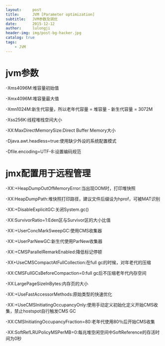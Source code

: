 ```yaml
---
layout:     post
title:      JVM [Parameter optimization]
subtitle:   JVM参数及调优
date:       2015-12-12
author:     lulongji
header-img: img/post-bg-hacker.jpg
catalog: true
tags:
    - JVM
---
```


# jvm参数

-Xms4096M:堆容量初始值

-Xmx4096M:堆容量最大值

-Xmn1024M:新生代容量，所以老年代容量 = 堆容量 - 新生代容量 = 3072M

-Xss256K:线程堆栈空间大小

-XX:MaxDirectMemorySize:Direct Buffer Memory大小

-Djava.awt.headless=true:使用缺少外设的系统配置模式

-Dfile.encoding=UTF-8:设置编码规范

# jmx配置用于远程管理

-XX:+HeapDumpOutOfMemoryError:当出现OOM时，打印堆快照

-XX:HeapDumpPath:堆快照打印路径，建议文件后缀设为hprof，可被MAT识别

-XX:+DisableExplicitGC:关闭System.gc()

-XX:SurvivorRatio=1:Eden区与Survivor区的大小比值

-XX:+UserConcMarkSweepGC:使用CMS收集器

-XX:+UserParNewGC:新生代使用ParNew收集器

-XX:+CMSParallelRemarkEnabled:降低标记停顿

-XX+UseCMSCompactAtFullCollection:在full gc的时候，对年老代的压缩

-XX:CMSFullGCsBeforeCompaction=0:full gc后不压缩老年代内存空间

-XX:LargePageSizeInBytes:内存页的大小

-XX:+UseFastAccessorMethods:原始类型的快速优化

-XX:+UseCMSInitiatingOccupancyOnly:使用手动定义初始化定义开始CMS收集，禁止hostspot自行触发CMS GC

-XX:CMSInitiatingOccupancyFraction=80:老年代使用80％后开始CMS收集

-XX:SoftRefLRUPolicyMSPerMB=0:每兆堆空闲空间中SoftReference的存活时间为0秒
